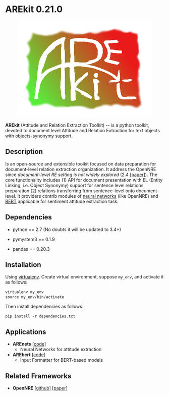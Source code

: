 # AREkit 0.21.0

<p align="center">
    <img src="logo.png"/>
</p>

**AREkit** (Attitude and Relation Extraction Toolkit) -- is a python toolkit, devoted to 
document level Attitude and Relation Extraction for text objects with objects-synonymy support.

## Description

Is an open-source and extensible toolkit focused on data preparation for document-level relation extraction organization. 
It address the OpenNRE since *document-level RE setting is not widely explored* (2.4 [[paper]](https://aclanthology.org/D19-3029.pdf)).
The core functionality includes (1) API for document presentation with EL (Entity Linking, i.e. Object Synonymy) support 
for sentence level relations preparation (2) relations transferring from sentence-level onto document-level.
It providers contrib modules of [neural networks](https://github.com/nicolay-r/AREkit/tree/0.21.0-rc/contrib/networks) (like OpenNRE) and 
[BERT](https://github.com/nicolay-r/AREkit/tree/0.21.0-rc/contrib/bert) applicable for sentiment attitude extraction task.

## Dependencies

* python == 2.7 (No doubts it will be updated to 3.4+)

* pymystem3 == 0.1.9

* pandas == 0.20.3

## Installation 

Using [virtualenv](https://www.pythoncentral.io/how-to-install-virtualenv-python/). 
Create virtual environment, suppose `my_env`, and activate it as follows:
```
virtualenv my_env
source my_env/bin/activate
```

Then install dependencies as follows:
```
pip install -r dependencies.txt
```

## Applications

* **AREnets** [[code]](https://github.com/nicolay-r/neural-networks-for-attitude-extraction)
    * Neural Networks for attitude extraction 
* **AREbert** [[code]](https://github.com/nicolay-r/bert-utils-for-attitude-extraction)
    * Input Formatter for BERT-based models

## Related Frameworks

*  **OpenNRE** [[github]](https://github.com/thunlp/OpenNRE) [[paper]](https://aclanthology.org/D19-3029.pdf)
